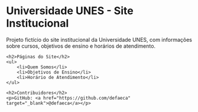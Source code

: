 <!DOCTYPE html>
<html lang="pt-BR">

<head>
    <meta charset="UTF-8">
    <meta name="viewport" content="width=device-width, initial-scale=1.0">
    <meta name="description" content="Projeto do site institucional da Universidade UNES.">
    <title>README - UNES</title>
</head>

<body>
    <h1>Universidade UNES - Site Institucional</h1>
    <p>Projeto fictício do site institucional da Universidade UNES, com informações sobre cursos, objetivos de ensino e horários de atendimento.</p>

    <h2>Páginas do Site</h2>
    <ul>
        <li>Quem Somos</li>
        <li>Objetivos de Ensino</li>
        <li>Horário de Atendimento</li>
    </ul>

    <h2>Contribuidores</h2>
    <p>GitHub: <a href="https://github.com/defaeca" target="_blank">@defaeca</a></p>
</body>

</html>
